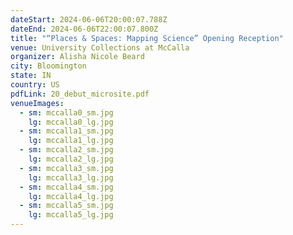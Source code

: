 ```yaml
---
dateStart: 2024-06-06T20:00:07.788Z
dateEnd: 2024-06-06T22:00:07.800Z
title: "“Places & Spaces: Mapping Science” Opening Reception"
venue: University Collections at McCalla
organizer: Alisha Nicole Beard
city: Bloomington
state: IN
country: US
pdfLink: 20_debut_microsite.pdf
venueImages:
  - sm: mccalla0_sm.jpg
    lg: mccalla0_lg.jpg
  - sm: mccalla1_sm.jpg
    lg: mccalla1_lg.jpg
  - sm: mccalla2_sm.jpg
    lg: mccalla2_lg.jpg
  - sm: mccalla3_sm.jpg
    lg: mccalla3_lg.jpg
  - sm: mccalla4_sm.jpg
    lg: mccalla4_lg.jpg
  - sm: mccalla5_sm.jpg
    lg: mccalla5_lg.jpg
---
```

